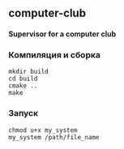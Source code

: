 ## computer-club
#### Supervisor for a computer club  

### Компиляция и сборка  
    mkdir build
    cd build 
    cmake .. 
    make 
      
### Запуск  
    chmod u+x my_system 
    my_system /path/file_name  
